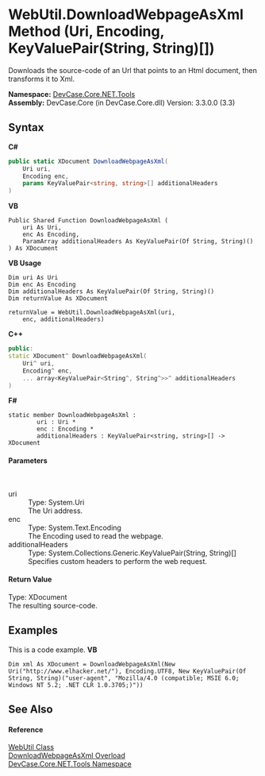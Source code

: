 # WebUtil.DownloadWebpageAsXml Method (Uri, Encoding, KeyValuePair(String, String)[])
 

Downloads the source-code of an Url that points to an Html document, then transforms it to Xml.

**Namespace:**&nbsp;<a href="N_DevCase_Core_NET_Tools">DevCase.Core.NET.Tools</a><br />**Assembly:**&nbsp;DevCase.Core (in DevCase.Core.dll) Version: 3.3.0.0 (3.3)

## Syntax

**C#**<br />
``` C#
public static XDocument DownloadWebpageAsXml(
	Uri uri,
	Encoding enc,
	params KeyValuePair<string, string>[] additionalHeaders
)
```

**VB**<br />
``` VB
Public Shared Function DownloadWebpageAsXml ( 
	uri As Uri,
	enc As Encoding,
	ParamArray additionalHeaders As KeyValuePair(Of String, String)()
) As XDocument
```

**VB Usage**<br />
``` VB Usage
Dim uri As Uri
Dim enc As Encoding
Dim additionalHeaders As KeyValuePair(Of String, String)()
Dim returnValue As XDocument

returnValue = WebUtil.DownloadWebpageAsXml(uri, 
	enc, additionalHeaders)
```

**C++**<br />
``` C++
public:
static XDocument^ DownloadWebpageAsXml(
	Uri^ uri, 
	Encoding^ enc, 
	... array<KeyValuePair<String^, String^>>^ additionalHeaders
)
```

**F#**<br />
``` F#
static member DownloadWebpageAsXml : 
        uri : Uri * 
        enc : Encoding * 
        additionalHeaders : KeyValuePair<string, string>[] -> XDocument 

```


#### Parameters
&nbsp;<dl><dt>uri</dt><dd>Type: System.Uri<br />The Uri address.</dd><dt>enc</dt><dd>Type: System.Text.Encoding<br />The Encoding used to read the webpage.</dd><dt>additionalHeaders</dt><dd>Type: System.Collections.Generic.KeyValuePair(String, String)[]<br />Specifies custom headers to perform the web request.</dd></dl>

#### Return Value
Type: XDocument<br />The resulting source-code.

## Examples
This is a code example. 
**VB**<br />
``` VB
Dim xml As XDocument = DownloadWebpageAsXml(New Uri("http://www.elhacker.net/"), Encoding.UTF8, New KeyValuePair(Of String, String)("user-agent", "Mozilla/4.0 (compatible; MSIE 6.0; Windows NT 5.2; .NET CLR 1.0.3705;)"))
```


## See Also


#### Reference
<a href="T_DevCase_Core_NET_Tools_WebUtil">WebUtil Class</a><br /><a href="Overload_DevCase_Core_NET_Tools_WebUtil_DownloadWebpageAsXml">DownloadWebpageAsXml Overload</a><br /><a href="N_DevCase_Core_NET_Tools">DevCase.Core.NET.Tools Namespace</a><br />